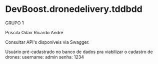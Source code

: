 # DevBoost.dronedelivery.tddbdd

GRUPO 1

Priscila
Odair
Ricardo
André

Consultar API's disponíveis via Swagger.

Usuário pré-cadastrado no banco de dados pra viabilizar o cadastro de drones: 
username: admin
senha: 1234

